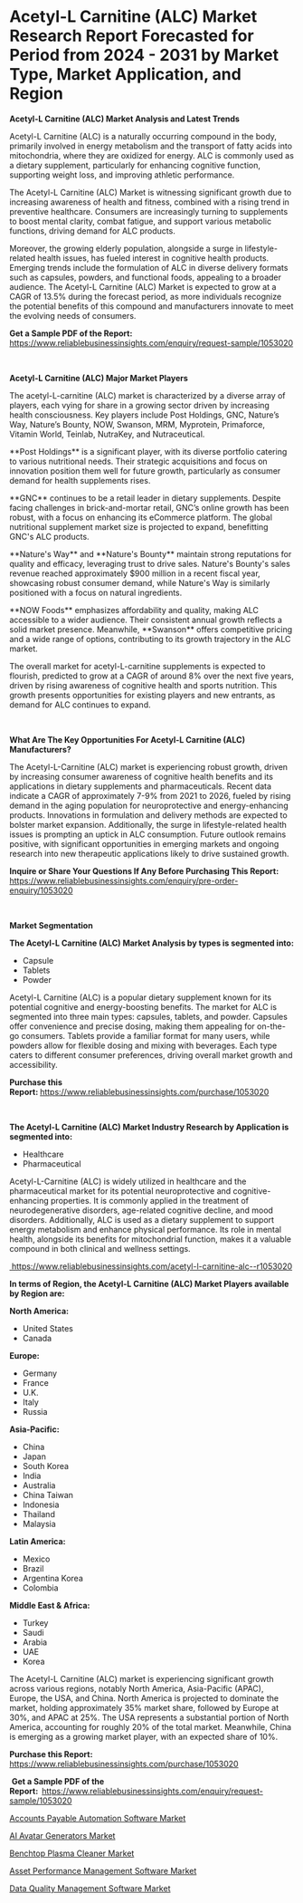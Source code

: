 <p><h1>Acetyl-L Carnitine (ALC) Market Research Report Forecasted for Period from 2024 -  2031 by Market Type, Market Application, and Region</h1></p><p><strong>Acetyl-L Carnitine (ALC) Market Analysis and Latest Trends</strong></p>
<p><p>Acetyl-L Carnitine (ALC) is a naturally occurring compound in the body, primarily involved in energy metabolism and the transport of fatty acids into mitochondria, where they are oxidized for energy. ALC is commonly used as a dietary supplement, particularly for enhancing cognitive function, supporting weight loss, and improving athletic performance.</p><p>The Acetyl-L Carnitine (ALC) Market is witnessing significant growth due to increasing awareness of health and fitness, combined with a rising trend in preventive healthcare. Consumers are increasingly turning to supplements to boost mental clarity, combat fatigue, and support various metabolic functions, driving demand for ALC products.</p><p>Moreover, the growing elderly population, alongside a surge in lifestyle-related health issues, has fueled interest in cognitive health products. Emerging trends include the formulation of ALC in diverse delivery formats such as capsules, powders, and functional foods, appealing to a broader audience. The Acetyl-L Carnitine (ALC) Market is expected to grow at a CAGR of 13.5% during the forecast period, as more individuals recognize the potential benefits of this compound and manufacturers innovate to meet the evolving needs of consumers.</p></p>
<p><strong>Get a Sample PDF of the Report:&nbsp;</strong> <a href="https://www.reliablebusinessinsights.com/enquiry/request-sample/1053020?utm_campaign=97&utm_medium=2&utm_source=Github&utm_content=ia&utm_term=07122024&utm_id=acetyl-l-carnitine-alc">https://www.reliablebusinessinsights.com/enquiry/request-sample/1053020</a></p>
<p>&nbsp;</p>
<p><strong>Acetyl-L Carnitine (ALC) Major Market Players</strong></p>
<p><p>The acetyl-L-carnitine (ALC) market is characterized by a diverse array of players, each vying for share in a growing sector driven by increasing health consciousness. Key players include Post Holdings, GNC, Nature’s Way, Nature’s Bounty, NOW, Swanson, MRM, Myprotein, Primaforce, Vitamin World, Teinlab, NutraKey, and Nutraceutical.</p><p>**Post Holdings** is a significant player, with its diverse portfolio catering to various nutritional needs. Their strategic acquisitions and focus on innovation position them well for future growth, particularly as consumer demand for health supplements rises.</p><p>**GNC** continues to be a retail leader in dietary supplements. Despite facing challenges in brick-and-mortar retail, GNC’s online growth has been robust, with a focus on enhancing its eCommerce platform. The global nutritional supplement market size is projected to expand, benefitting GNC's ALC products.</p><p>**Nature's Way** and **Nature's Bounty** maintain strong reputations for quality and efficacy, leveraging trust to drive sales. Nature's Bounty's sales revenue reached approximately $900 million in a recent fiscal year, showcasing robust consumer demand, while Nature's Way is similarly positioned with a focus on natural ingredients.</p><p>**NOW Foods** emphasizes affordability and quality, making ALC accessible to a wider audience. Their consistent annual growth reflects a solid market presence. Meanwhile, **Swanson** offers competitive pricing and a wide range of options, contributing to its growth trajectory in the ALC market.</p><p>The overall market for acetyl-L-carnitine supplements is expected to flourish, predicted to grow at a CAGR of around 8% over the next five years, driven by rising awareness of cognitive health and sports nutrition. This growth presents opportunities for existing players and new entrants, as demand for ALC continues to expand.</p></p>
<p>&nbsp;</p>
<p><strong>What Are The Key Opportunities For Acetyl-L Carnitine (ALC) Manufacturers?</strong></p>
<p><p>The Acetyl-L-Carnitine (ALC) market is experiencing robust growth, driven by increasing consumer awareness of cognitive health benefits and its applications in dietary supplements and pharmaceuticals. Recent data indicate a CAGR of approximately 7-9% from 2021 to 2026, fueled by rising demand in the aging population for neuroprotective and energy-enhancing products. Innovations in formulation and delivery methods are expected to bolster market expansion. Additionally, the surge in lifestyle-related health issues is prompting an uptick in ALC consumption. Future outlook remains positive, with significant opportunities in emerging markets and ongoing research into new therapeutic applications likely to drive sustained growth.</p></p>
<p><strong>Inquire or Share Your Questions If Any Before Purchasing This Report:</strong> <a href="https://www.reliablebusinessinsights.com/enquiry/pre-order-enquiry/1053020?utm_campaign=97&utm_medium=2&utm_source=Github&utm_content=ia&utm_term=07122024&utm_id=acetyl-l-carnitine-alc">https://www.reliablebusinessinsights.com/enquiry/pre-order-enquiry/1053020</a></p>
<p>&nbsp;</p>
<p><strong>Market Segmentation</strong></p>
<p><strong>The Acetyl-L Carnitine (ALC) Market Analysis by types is segmented into:</strong></p>
<p><ul><li>Capsule</li><li>Tablets</li><li>Powder</li></ul></p>
<p><p>Acetyl-L Carnitine (ALC) is a popular dietary supplement known for its potential cognitive and energy-boosting benefits. The market for ALC is segmented into three main types: capsules, tablets, and powder. Capsules offer convenience and precise dosing, making them appealing for on-the-go consumers. Tablets provide a familiar format for many users, while powders allow for flexible dosing and mixing with beverages. Each type caters to different consumer preferences, driving overall market growth and accessibility.</p></p>
<p><strong>Purchase this Report:&nbsp;</strong><a href="https://www.reliablebusinessinsights.com/purchase/1053020?utm_campaign=97&utm_medium=2&utm_source=Github&utm_content=ia&utm_term=07122024&utm_id=acetyl-l-carnitine-alc">https://www.reliablebusinessinsights.com/purchase/1053020</a></p>
<p>&nbsp;</p>
<p><strong>The Acetyl-L Carnitine (ALC) Market Industry Research by Application is segmented into:</strong></p>
<p><ul><li>Healthcare</li><li>Pharmaceutical</li></ul></p>
<p><p>Acetyl-L-Carnitine (ALC) is widely utilized in healthcare and the pharmaceutical market for its potential neuroprotective and cognitive-enhancing properties. It is commonly applied in the treatment of neurodegenerative disorders, age-related cognitive decline, and mood disorders. Additionally, ALC is used as a dietary supplement to support energy metabolism and enhance physical performance. Its role in mental health, alongside its benefits for mitochondrial function, makes it a valuable compound in both clinical and wellness settings.</p></p>
<p><a href="https://www.reliablebusinessinsights.com/acetyl-l-carnitine-alc--r1053020?utm_campaign=97&utm_medium=2&utm_source=Github&utm_content=ia&utm_term=07122024&utm_id=acetyl-l-carnitine-alc">&nbsp;https://www.reliablebusinessinsights.com/acetyl-l-carnitine-alc--r1053020</a></p>
<p><strong>In terms of Region, the Acetyl-L Carnitine (ALC) Market Players available by Region are:</strong></p>
<p>
    <p> <strong> North America: </strong>
        <ul>
            <li>United States</li>
            <li>Canada</li>
        </ul>
        </p> 
    <p> <strong> Europe: </strong>
        <ul>
            <li>Germany</li>
            <li>France</li>
            <li>U.K.</li>
            <li>Italy</li>
            <li>Russia</li>
        </ul>
        </p> 
    <p> <strong> Asia-Pacific: </strong>
        <ul>
            <li>China</li>
            <li>Japan</li>
            <li>South Korea</li>
            <li>India</li>
            <li>Australia</li>
            <li>China Taiwan</li>
            <li>Indonesia</li>
            <li>Thailand</li>
            <li>Malaysia</li>
        </ul>
        </p> 
    <p> <strong> Latin America: </strong>
        <ul>
            <li>Mexico</li>
            <li>Brazil</li>
            <li>Argentina Korea</li>
            <li>Colombia</li>
        </ul>
        </p> 
    <p> <strong> Middle East & Africa: </strong>
        <ul>
            <li>Turkey</li>
            <li>Saudi</li>
            <li>Arabia</li>
            <li>UAE</li>
            <li>Korea</li>
        </ul>
    </p>
    </p>
<p><p>The Acetyl-L Carnitine (ALC) market is experiencing significant growth across various regions, notably North America, Asia-Pacific (APAC), Europe, the USA, and China. North America is projected to dominate the market, holding approximately 35% market share, followed by Europe at 30%, and APAC at 25%. The USA represents a substantial portion of North America, accounting for roughly 20% of the total market. Meanwhile, China is emerging as a growing market player, with an expected share of 10%.</p></p>
<p><strong>Purchase this Report: </strong><a href="https://www.reliablebusinessinsights.com/purchase/1053020?utm_campaign=97&utm_medium=2&utm_source=Github&utm_content=ia&utm_term=07122024&utm_id=acetyl-l-carnitine-alc">https://www.reliablebusinessinsights.com/purchase/1053020</a></p>
<p>&nbsp;<strong>Get a Sample PDF of the Report:&nbsp;&nbsp;</strong><a href="https://www.reliablebusinessinsights.com/enquiry/request-sample/1053020?utm_campaign=97&utm_medium=2&utm_source=Github&utm_content=ia&utm_term=07122024&utm_id=acetyl-l-carnitine-alc">https://www.reliablebusinessinsights.com/enquiry/request-sample/1053020</a></p>
<p><strong></strong></p>
<p><p><a href="https://www.linkedin.com/pulse/future-growth-accounts-payable-automation-software-ncdnf?utm_campaign=97&utm_medium=2&utm_source=Github&utm_content=ia&utm_term=07122024&utm_id=acetyl-l-carnitine-alc">Accounts Payable Automation Software Market</a></p><p><a href="https://issuu.com/reportprime-2/docs/ai-avatar-generators-market-size-2030.pptx?utm_campaign=97&utm_medium=2&utm_source=Github&utm_content=ia&utm_term=07122024&utm_id=acetyl-l-carnitine-alc">AI Avatar Generators Market</a></p><p><a href="https://issuu.com/reportprime-2/docs/benchtop-plasma-cleaner-market-size-2030.pptx?utm_campaign=97&utm_medium=2&utm_source=Github&utm_content=ia&utm_term=07122024&utm_id=acetyl-l-carnitine-alc">Benchtop Plasma Cleaner Market</a></p><p><a href="https://www.linkedin.com/pulse/137-cagr-asset-performance-management-software-market-2024-2031-fndkf?utm_campaign=97&utm_medium=2&utm_source=Github&utm_content=ia&utm_term=07122024&utm_id=acetyl-l-carnitine-alc">Asset Performance Management Software Market</a></p><p><a href="https://www.linkedin.com/pulse/the-sympatico-insight-9odme?utm_campaign=97&utm_medium=2&utm_source=Github&utm_content=ia&utm_term=07122024&utm_id=acetyl-l-carnitine-alc">Data Quality Management Software Market</a></p></p>